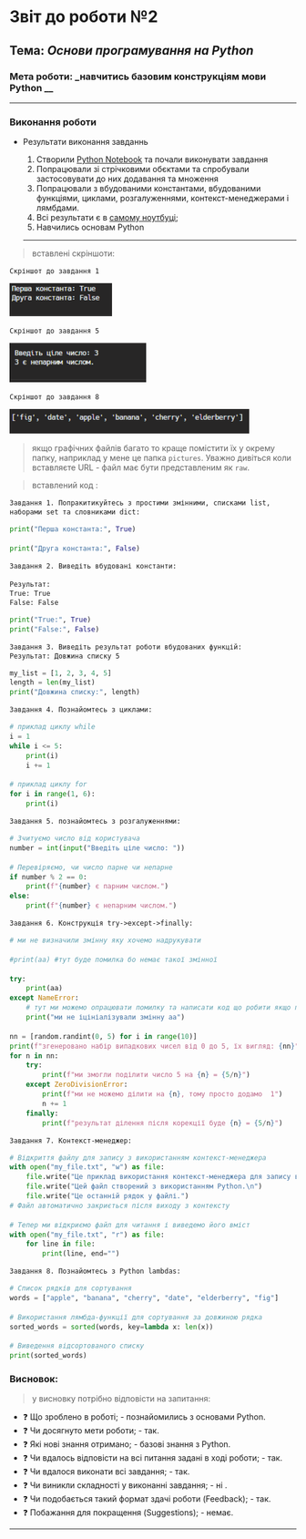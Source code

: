# Звіт до роботи №2
## Тема: _Основи програмування на Python_
### Мета роботи: _навчитись базовим конструкціям мови Python __
---
### Виконання роботи
- Результати виконання завданнь 
    1. Створили [Python Notebook](nb.ipynb) та почали виконувати завдання
    1. Попрацювали зі стрічковими обєктами та спробували застосовувати до них додавання та множення 
    1. Попрацювали з вбудованими константами, вбудованими функціями, циклами, розгалуженнями, контекст-менеджерами і лямбдами.
    1. Всі результати є в [самому ноутбуці](nb.ipynb);
    1. Навчились основам Python

    ---
> вставлені скріншоти:
```text
Скріншот до завдання 1
```
 ![alt](pictures/p1.png)

 ```text
Скріншот до завдання 5
```
 ![alt](pictures/p2.png)

  ```text
Скріншот до завдання 8
```
 ![alt](pictures/p3.png)



> якщо графічних файлів багато то краще помістити їх у окрему папку, наприклад у мене це папка `pictures`. Уважно дивіться коли вставляєте URL - файл має бути представленим як `raw`. 



> вставлений код :

```text
Завдання 1. Попракитикуйтесь з простими змінними, списками list, наборами set та словниками dict:
```

```python
print("Перша константа:", True)

print("Друга константа:", False)
```

```text
Завдання 2. Виведіть вбудовані константи:

Результат: 
True: True
False: False
```

```python
print("True:", True)
print("False:", False)
```


```text
Завдання 3. Виведіть результат роботи вбудованих функцій:
Результат: Довжина списку 5
```

```python
my_list = [1, 2, 3, 4, 5]
length = len(my_list)
print("Довжина списку:", length)
```

```text
Завдання 4. Познайомтесь з циклами:
```

```python
# приклад циклу while
i = 1
while i <= 5:
    print(i)
    i += 1

# приклад циклу for
for i in range(1, 6):
    print(i)
```

```text
Завдання 5. познайомтесь з розгалуженнями:
```

```python
# Зчитуємо число від користувача
number = int(input("Введіть ціле число: "))

# Перевіряємо, чи число парне чи непарне
if number % 2 == 0:
    print(f"{number} є парним числом.")
else:
    print(f"{number} є непарним числом.")
```

```text
Завдання 6. Конструкція try->except->finally:
```

```python
# ми не визначили змінну яку хочемо надрукувати

#print(aa) #тут буде помилка бо немає такої змінної

try:
    print(aa)
except NameError:
    # тут ми можемо опрацювати помилку та написати код що робити якщо помилка виникла
    print("ми не іцініалізували змінну аа") 
    
nn = [random.randint(0, 5) for i in range(10)]
print(f"згенеровано набір випадкових чисел від 0 до 5, їх вигляд: {nn}")
for n in nn:
    try:
        print(f"ми змогли поділити число 5 на {n} = {5/n}")
    except ZeroDivisionError:
        print(f"ми не можемо ділити на {n}, тому просто додамо  1")  
        n += 1
    finally: 
        print(f"результат ділення після корекції буде {n} = {5/n}")
```

```text
Завдання 7. Контекст-менеджер:
```

```python
# Відкриття файлу для запису з використанням контекст-менеджера
with open("my_file.txt", "w") as file:
    file.write("Це приклад використання контекст-менеджера для запису в файл.\n")
    file.write("Цей файл створений з використанням Python.\n")
    file.write("Це останній рядок у файлі.")
# Файл автоматично закриється після виходу з контексту

# Тепер ми відкриємо файл для читання і виведемо його вміст
with open("my_file.txt", "r") as file:
    for line in file:
        print(line, end="")
```

```text
Завдання 8. Познайомтесь з Python lambdas:
```

```python
# Список рядків для сортування
words = ["apple", "banana", "cherry", "date", "elderberry", "fig"]

# Використання лямбда-функції для сортування за довжиною рядка
sorted_words = sorted(words, key=lambda x: len(x))

# Виведення відсортованого списку
print(sorted_words)
```



### Висновок: 
> у висновку потрібно відповісти на запитання:
- :question: Що зроблено в роботі; - познайомились з основами Python.
- :question: Чи досягнуто мети роботи; - так.
- :question: Які нові знання отримано; - базові знання з Python.
- :question: Чи вдалось відповісти на всі питання задані в ході роботи; - так.
- :question: Чи вдалося виконати всі завдання; - так.
- :question: Чи виникли складності у виконанні завдання; - ні .
- :question: Чи подобається такий формат здачі роботи (Feedback); - так.
- :question: Побажання для покращення (Suggestions); - немає.
---